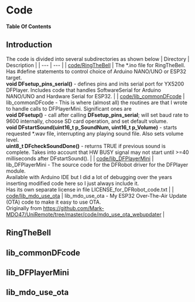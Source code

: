 # Code

**Table Of Contents**

## Introduction
The code is divided into several subdirectories as shown below
| Directory | Description |
| --- | --- |
| [code/RingTheBell](https://github.com/Mark-MDO47/RingTheBell/tree/master/code/RingTheBell "RingTheBell - the *.ino containing #defines to define compile options") | The *.ino file for RingTheBell.<br>  Has #define statements to control choice of Arduino NANO/UNO or ESP32 target.<br>  **void DFsetup_pins_serial()** - defines pins and inits serial port for YX5200 DFPlayer. Includes code that handles SoftwareSerial for Arduino NANO/UNO and Hardware Serial for ESP32. |
| [code/lib_commonDFcode](https://github.com/Mark-MDO47/RingTheBell/tree/master/code/lib_commonDFcode "lib_commonDFcode") | lib_commonDFcode - This is where (almost all) the routines are that I wrote to handle calls to DFPlayerMini. Significant ones are<br>  **void DFsetup()** - call after calling **DFsetup_pins_serial**; will set baud rate to 9600 internally, choose SD card operation, and set default volume.<br>  **void  DFstartSound(uint16_t p_SoundNum, uint16_t p_Volume)** - starts requested *.wav file, interrupting any playing sound file. Also sets volume level.<br>  **uint8_t DFcheckSoundDone()** - returns TRUE if previous sound is complete. Takes into account that HW BUSY signal may not start until >=40 milliseconds after DFstartSound(). |
| [code/lib_DFPlayerMini](https://github.com/Mark-MDO47/RingTheBell/tree/master/code/lib_DFPlayerMini "lib_DFPlayerMini") | lib_DFPlayerMini - The source code for the DFRobot driver for the DFPlayer module.<br>  Available with Arduino IDE but I did a lot of debugging over the years inserting modified code here so I just always include it.<br>  Has its own separate license in file LICENSE_for_DFRobot_code.txt |
| [code/lib_mdo_use_ota](https://github.com/Mark-MDO47/RingTheBell/tree/master/code/lib_mdo_use_ota "lib_mdo_use_ota") | lib_mdo_use_ota - My ESP32 Over-The-Air Update (OTA) code to make it easy to use OTA.<br>  Originally from https://github.com/Mark-MDO47/UniRemote/tree/master/code/mdo_use_ota_webupdater |


## RingTheBell

## lib_commonDFcode

## lib_DFPlayerMini

## lib_mdo_use_ota

